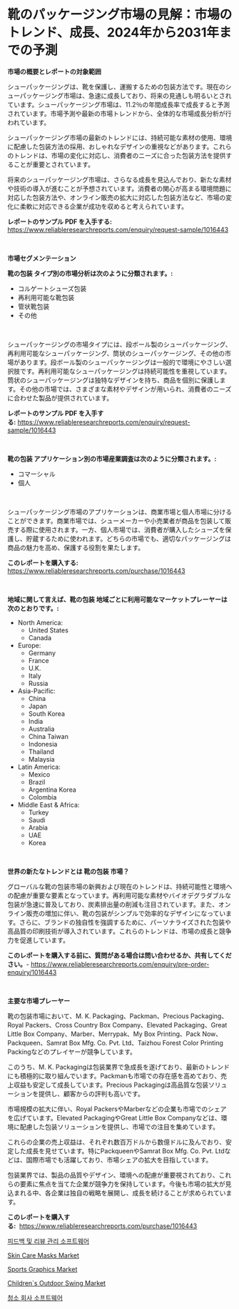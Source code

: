 <p><h1>靴のパッケージング市場の見解：市場のトレンド、成長、2024年から2031年までの予測</h1></p><p><strong>市場の概要とレポートの対象範囲</strong></p>
<p><p>シューパッケージングは、靴を保護し、運搬するための包装方法です。現在のシューパッケージング市場は、急速に成長しており、将来の見通しも明るいとされています。シューパッケージング市場は、11.2％の年間成長率で成長すると予測されています。市場予測や最新の市場トレンドから、全体的な市場成長分析が行われています。</p><p>シューパッケージング市場の最新のトレンドには、持続可能な素材の使用、環境に配慮した包装方法の採用、おしゃれなデザインの重視などがあります。これらのトレンドは、市場の変化に対応し、消費者のニーズに合った包装方法を提供することが重要とされています。</p><p>将来のシューパッケージング市場は、さらなる成長を見込んでおり、新たな素材や技術の導入が進むことが予想されています。消費者の関心が高まる環境問題に対応した包装方法や、オンライン販売の拡大に対応した包装方法など、市場の変化に柔軟に対応できる企業が成功を収めると考えられています。</p></p>
<p><strong>レポートのサンプル PDF を入手する:</strong> <a href="https://www.reliableresearchreports.com/enquiry/request-sample/1016443">https://www.reliableresearchreports.com/enquiry/request-sample/1016443</a></p>
<p>&nbsp;</p>
<p><strong>市場セグメンテーション</strong></p>
<p><strong>靴の包装 タイプ別の市場分析は次のように分類されます。:</strong></p>
<p><ul><li>コルゲートシューズ包装</li><li>再利用可能な靴包装</li><li>管状靴包装</li><li>その他</li></ul></p>
<p>&nbsp;</p>
<p><p>シューパッケージングの市場タイプには、段ボール製のシューパッケージング、再利用可能なシューパッケージング、筒状のシューパッケージング、その他の市場があります。段ボール製のシューパッケージングは一般的で環境にやさしい選択肢です。再利用可能なシューパッケージングは持続可能性を重視しています。筒状のシューパッケージングは独特なデザインを持ち、商品を個別に保護します。その他の市場では、さまざまな素材やデザインが用いられ、消費者のニーズに合わせた製品が提供されています。</p></p>
<p><strong>レポートのサンプル PDF を入手する:</strong>&nbsp;<a href="https://www.reliableresearchreports.com/enquiry/request-sample/1016443">https://www.reliableresearchreports.com/enquiry/request-sample/1016443</a></p>
<p>&nbsp;</p>
<p><strong> 靴の包装 アプリケーション別の市場産業調査は次のように分類されます。:</strong></p>
<p><ul><li>コマーシャル</li><li>個人</li></ul></p>
<p>&nbsp;</p>
<p><p>シューパッケージング市場のアプリケーションは、商業市場と個人市場に分けることができます。商業市場では、シューメーカーや小売業者が商品を包装して販売する際に使用されます。一方、個人市場では、消費者が購入したシューズを保護し、貯蔵するために使われます。どちらの市場でも、適切なパッケージングは商品の魅力を高め、保護する役割を果たします。</p></p>
<p><strong>このレポートを購入する:</strong>&nbsp; <a href="https://www.reliableresearchreports.com/purchase/1016443">https://www.reliableresearchreports.com/purchase/1016443</a></p>
<p>&nbsp;</p>
<p><strong>地域に関して言えば、靴の包装 地域ごとに利用可能なマーケットプレーヤーは次のとおりです。:</strong></p>
<p><ul>
    <li>
        North America:
        <ul>
            <li>United States</li>
            <li>Canada</li>
        </ul>
    </li>
    <li>
        Europe:
        <ul>
            <li>Germany</li>
            <li>France</li>
            <li>U.K.</li>
            <li>Italy</li>
            <li>Russia</li>
        </ul>
    </li>
    <li>
        Asia-Pacific:
        <ul>
            <li>China</li>
            <li>Japan</li>
            <li>South Korea</li>
            <li>India</li>
            <li>Australia</li>
            <li>China Taiwan</li>
            <li>Indonesia</li>
            <li>Thailand</li>
            <li>Malaysia</li>
        </ul>
    </li>
    <li>
        Latin America:
        <ul>
            <li>Mexico</li>
            <li>Brazil</li>
            <li>Argentina Korea</li>
            <li>Colombia</li>
        </ul>
    </li>
    <li>
        Middle East & Africa:
        <ul>
            <li>Turkey</li>
            <li>Saudi</li>
            <li>Arabia</li>
            <li>UAE</li>
            <li>Korea</li>
        </ul>
    </li>
    </ul></p>
<p>&nbsp;</p>
<p><strong>世界の新たなトレンドとは 靴の包装 市場？</strong></p>
<p><p>グローバルな靴の包装市場の新興および現在のトレンドは、持続可能性と環境への配慮が重要な要素となっています。再利用可能な素材やバイオデグラダブルな包装が急速に普及しており、炭素排出量の削減も注目されています。また、オンライン販売の増加に伴い、靴の包装がシンプルで効率的なデザインになっています。さらに、ブランドの独自性を強調するために、パーソナライズされた包装や高品質の印刷技術が導入されています。これらのトレンドは、市場の成長と競争力を促進しています。</p></p>
<p><strong>このレポートを購入する前に、質問がある場合は問い合わせるか、共有してください。</strong>- <a href="https://www.reliableresearchreports.com/enquiry/pre-order-enquiry/1016443">https://www.reliableresearchreports.com/enquiry/pre-order-enquiry/1016443</a></p>
<p>&nbsp;</p>
<p><strong>主要な市場プレーヤー</strong></p>
<p><p>靴の包装市場において、M. K. Packaging、Packman、Precious Packaging、Royal Packers、Cross Country Box Company、Elevated Packaging、Great Little Box Company、Marber、Merrypak、My Box Printing、Pack Now、Packqueen、Samrat Box Mfg. Co. Pvt. Ltd、Taizhou Forest Color Printing Packingなどのプレイヤーが競争しています。</p><p>このうち、M. K. Packagingは包装業界で急成長を遂げており、最新のトレンドにも積極的に取り組んでいます。Packmanも市場での存在感を高めており、売上収益も安定して成長しています。Precious Packagingは高品質な包装ソリューションを提供し、顧客からの評判も高いです。</p><p>市場規模の拡大に伴い、Royal PackersやMarberなどの企業も市場でのシェアを広げています。Elevated PackagingやGreat Little Box Companyなどは、環境に配慮した包装ソリューションを提供し、市場での注目を集めています。</p><p>これらの企業の売上収益は、それぞれ数百万ドルから数億ドルに及んでおり、安定した成長を見せています。特にPackqueenやSamrat Box Mfg. Co. Pvt. Ltdなどは、国際市場でも活躍しており、市場シェアの拡大を目指しています。</p><p>包装業界では、製品の品質やデザイン、環境への配慮が重要視されており、これらの要素に焦点を当てた企業が競争力を保持しています。今後も市場の拡大が見込まれる中、各企業は独自の戦略を展開し、成長を続けることが求められています。</p></p>
<p><strong>このレポートを購入する:</strong>&nbsp;&nbsp;<a href="https://www.reliableresearchreports.com/purchase/1016443">https://www.reliableresearchreports.com/purchase/1016443</a></p>
<p><p><a href="https://medium.com/@timkunzety907856/%ED%94%BC%EB%93%9C%EB%B0%B1-%EB%B0%8F-%EB%A6%AC%EB%B7%B0-%EA%B4%80%EB%A6%AC-%EC%86%8C%ED%94%84%ED%8A%B8%EC%9B%A8%EC%96%B4-%EC%8B%9C%EC%9E%A5-%EC%8B%9C%EC%9E%A5-cagr-%EC%8B%9C%EC%9E%A5-%ED%8A%B8%EB%A0%8C%EB%93%9C-%EB%B0%8F-%EC%84%B1%EC%9E%A5-%EC%A0%84%EB%9E%B5%EC%97%90-%EB%8C%80%ED%95%9C-%ED%86%B5%EC%B0%B0%EB%A0%A5-ae429a6d217b">피드백 및 리뷰 관리 소프트웨어</a></p><p><a href="https://view.publitas.com/reportprime-1/decoding-the-skin-care-masks-market-a-deep-dive-into-the-latest-market-trends-market-segmentation-and-competitive-analysis/">Skin Care Masks Market</a></p><p><a href="https://issuu.com/reportprime-2/docs/sports-graphics-market-size-2030.pptx">Sports Graphics Market</a></p><p><a href="https://issuu.com/reportprime-2/docs/childrens-outdoor-swing-market-size_bc3ff0ef8bef9a">Children`s Outdoor Swing Market</a></p><p><a href="https://medium.com/@elenrrera7685/%EC%B2%AD%EC%86%8C-%EC%97%85%EC%B2%B4-%EC%86%8C%ED%94%84%ED%8A%B8%EC%9B%A8%EC%96%B4-%EC%8B%9C%EC%9E%A5-%EC%8B%9C%EC%9E%A5-%EC%A0%90%EC%9C%A0%EC%9C%A8-%EC%8B%9C%EC%9E%A5-%EB%8F%99%ED%96%A5-%EB%B0%8F-%EB%AF%B8%EB%9E%98-%EC%84%B1%EC%9E%A5-%ED%83%90%EC%83%89-8ee229d76ed7">청소 회사 소프트웨어</a></p></p>